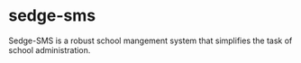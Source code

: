 # sedge-sms
Sedge-SMS is a robust school mangement system that simplifies the task of school administration.  
